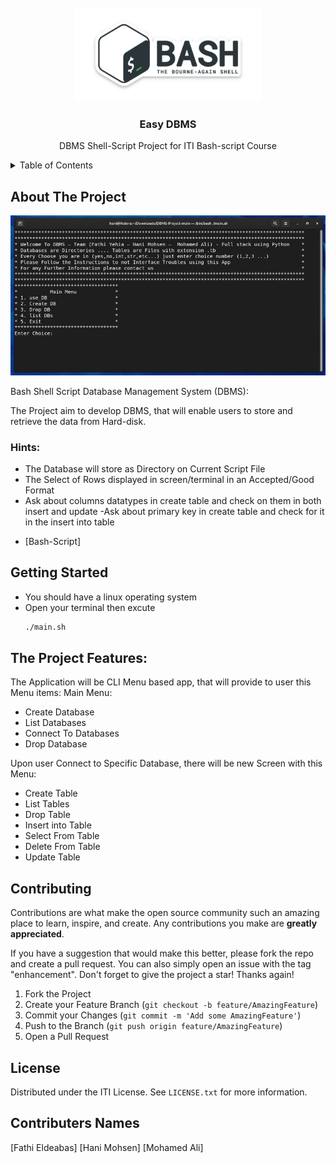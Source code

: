 <div id="top"></div>


<!-- PROJECT LOGO -->
<br />
<div align="center">
  <a href="https://github.com/othneildrew/Best-README-Template">
    <img src="images/logo.png" alt="Logo" height="150">
  </a>
  <h3 align="center">Easy DBMS</h3>
  <p align="center">
    DBMS Shell-Script Project for ITI Bash-script Course
    <br />
</div>

<!-- TABLE OF CONTENTS -->
<details>
  <summary>Table of Contents</summary>
  <ol>
    <li>
      <a href="#about-the-project">About The Project</a>
      <ul>
        <li><a href="#built-with">Hints</a></li>
      </ul>
    </li>
    <li>
      <ul>
        <li><a href="#prerequisites">The Project Features</a></li>
      </ul>
    </li>
    <li><a href="#contributing">Contributing</a></li>
    <li><a href="#license">License</a></li>
    <li><a href="#contact">Contributers Names</a></li>
  </ol>
</details>



<!-- ABOUT THE PROJECT -->
## About The Project
<img src="images/screenshot.jpeg" alt="Logo">

Bash Shell Script Database Management System (DBMS):

The Project aim to develop DBMS, that will enable users to store and retrieve the data from Hard-disk.


### Hints:

- The Database will store as Directory on Current Script File
- The Select of Rows displayed in screen/terminal in  an Accepted/Good Format
- Ask about columns datatypes in create table and check on them in both insert and update
-Ask about primary key in create table and check for it in the insert into table


* [Bash-Script]


<!-- GETTING STARTED -->
## Getting Started

- You should have a linux operating system 
- Open your terminal then excute
  ```sh
  ./main.sh
  ```

<!-- USAGE EXAMPLES -->
## The Project Features:

The Application will be CLI Menu based app, that will provide to user this Menu items:
Main Menu:
- Create Database
- List Databases
- Connect To Databases
- Drop Database

Upon user Connect to Specific Database, there will be new Screen with this Menu:
- Create Table 
- List Tables
- Drop Table
- Insert into Table
- Select From Table
- Delete From Table
- Update Table

<!-- CONTRIBUTING -->
## Contributing

Contributions are what make the open source community such an amazing place to learn, inspire, and create. Any contributions you make are **greatly appreciated**.

If you have a suggestion that would make this better, please fork the repo and create a pull request. You can also simply open an issue with the tag "enhancement".
Don't forget to give the project a star! Thanks again!

1. Fork the Project
2. Create your Feature Branch (`git checkout -b feature/AmazingFeature`)
3. Commit your Changes (`git commit -m 'Add some AmazingFeature'`)
4. Push to the Branch (`git push origin feature/AmazingFeature`)
5. Open a Pull Request


<!-- LICENSE -->
## License

Distributed under the ITI License. See `LICENSE.txt` for more information.

<!-- CONTACT -->
## Contributers Names

[Fathi Eldeabas]
[Hani Mohsen]
[Mohamed Ali]

[product-screenshot]: images/screenshot.jpeg
